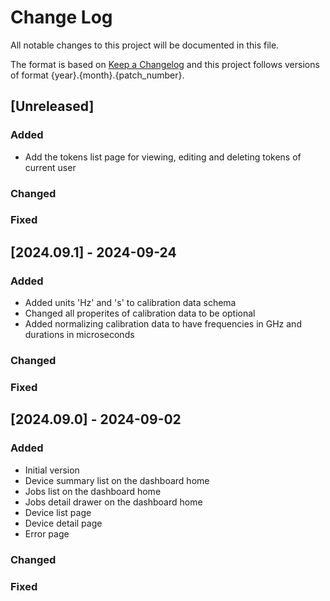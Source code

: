 # Change Log

All notable changes to this project will be documented in this file.

The format is based on [Keep a Changelog](http://keepachangelog.com/)
and this project follows versions of format {year}.{month}.{patch_number}.

## [Unreleased]

### Added

- Add the tokens list page for viewing, editing and deleting tokens of current user

### Changed

### Fixed

## [2024.09.1] - 2024-09-24

### Added

- Added units 'Hz' and 's' to calibration data schema
- Changed all properites of calibration data to be optional
- Added normalizing calibration data to have frequencies in GHz and durations in microseconds

### Changed

### Fixed

## [2024.09.0] - 2024-09-02

### Added

- Initial version
- Device summary list on the dashboard home
- Jobs list on the dashboard home
- Jobs detail drawer on the dashboard home
- Device list page
- Device detail page
- Error page

### Changed

### Fixed
